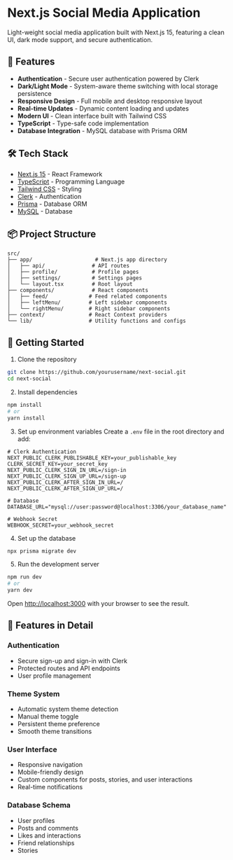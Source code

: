 # Next.js Social Media Application

Light-weight social media application built with Next.js 15, featuring a clean UI, dark mode support, and secure authentication.

## 🌟 Features

- **Authentication** - Secure user authentication powered by Clerk
- **Dark/Light Mode** - System-aware theme switching with local storage persistence
- **Responsive Design** - Full mobile and desktop responsive layout
- **Real-time Updates** - Dynamic content loading and updates
- **Modern UI** - Clean interface built with Tailwind CSS
- **TypeScript** - Type-safe code implementation
- **Database Integration** - MySQL database with Prisma ORM

## 🛠️ Tech Stack

- [Next.js 15](https://nextjs.org/) - React Framework
- [TypeScript](https://www.typescriptlang.org/) - Programming Language
- [Tailwind CSS](https://tailwindcss.com/) - Styling
- [Clerk](https://clerk.dev/) - Authentication
- [Prisma](https://www.prisma.io/) - Database ORM
- [MySQL](https://www.mysql.com/) - Database

## 📦 Project Structure

```
src/
├── app/                    # Next.js app directory
│   ├── api/               # API routes
│   ├── profile/           # Profile pages
│   ├── settings/          # Settings pages
│   └── layout.tsx         # Root layout
├── components/            # React components
│   ├── feed/             # Feed related components
│   ├── leftMenu/         # Left sidebar components
│   └── rightMenu/        # Right sidebar components
├── context/              # React Context providers
└── lib/                  # Utility functions and configs
```

## 🚀 Getting Started

1. Clone the repository

```bash
git clone https://github.com/yourusername/next-social.git
cd next-social
```

2. Install dependencies

```bash
npm install
# or
yarn install
```

3. Set up environment variables
   Create a `.env` file in the root directory and add:

```env
# Clerk Authentication
NEXT_PUBLIC_CLERK_PUBLISHABLE_KEY=your_publishable_key
CLERK_SECRET_KEY=your_secret_key
NEXT_PUBLIC_CLERK_SIGN_IN_URL=/sign-in
NEXT_PUBLIC_CLERK_SIGN_UP_URL=/sign-up
NEXT_PUBLIC_CLERK_AFTER_SIGN_IN_URL=/
NEXT_PUBLIC_CLERK_AFTER_SIGN_UP_URL=/

# Database
DATABASE_URL="mysql://user:password@localhost:3306/your_database_name"

# Webhook Secret
WEBHOOK_SECRET=your_webhook_secret
```

4. Set up the database

```bash
npx prisma migrate dev
```

5. Run the development server

```bash
npm run dev
# or
yarn dev
```

Open [http://localhost:3000](http://localhost:3000) with your browser to see the result.

## 🎨 Features in Detail

### Authentication

- Secure sign-up and sign-in with Clerk
- Protected routes and API endpoints
- User profile management

### Theme System

- Automatic system theme detection
- Manual theme toggle
- Persistent theme preference
- Smooth theme transitions

### User Interface

- Responsive navigation
- Mobile-friendly design
- Custom components for posts, stories, and user interactions
- Real-time notifications

### Database Schema

- User profiles
- Posts and comments
- Likes and interactions
- Friend relationships
- Stories
